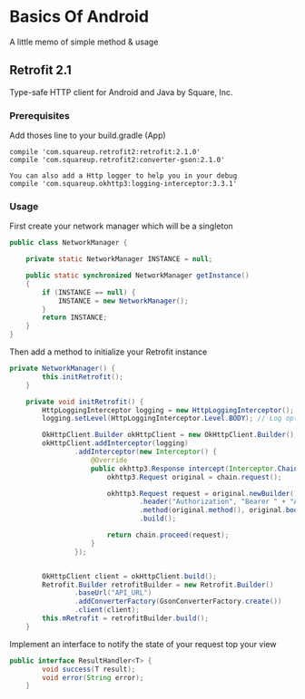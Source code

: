 # Basics Of Android

A little memo of simple method & usage

## Retrofit 2.1

Type-safe HTTP client for Android and Java by Square, Inc.

### Prerequisites

Add thoses line to your build.gradle (App)

```
compile 'com.squareup.retrofit2:retrofit:2.1.0'
compile 'com.squareup.retrofit2:converter-gson:2.1.0'

You can also add a Http logger to help you in your debug
compile 'com.squareup.okhttp3:logging-interceptor:3.3.1'
```

### Usage

First create your network manager which will be a singleton

```java
public class NetworkManager {

    private static NetworkManager INSTANCE = null;

    public static synchronized NetworkManager getInstance()
    {
        if (INSTANCE == null) {
            INSTANCE = new NetworkManager();
        }
        return INSTANCE;
    }
}
```

Then add a method to initialize your Retrofit instance

```java
private NetworkManager() {
        this.initRetrofit();
    }

    private void initRetrofit() {
        HttpLoggingInterceptor logging = new HttpLoggingInterceptor();
        logging.setLevel(HttpLoggingInterceptor.Level.BODY); // Log options for debug (NONE, BASIC, HEADERS, BODY)

        OkHttpClient.Builder okHttpClient = new OkHttpClient.Builder();
        okHttpClient.addInterceptor(logging)
                .addInterceptor(new Interceptor() {
                    @Override
                    public okhttp3.Response intercept(Interceptor.Chain chain) throws IOException {
                        okhttp3.Request original = chain.request();

                        okhttp3.Request request = original.newBuilder()
                                .header("Authorization", "Bearer " + "API_TOKEN")
                                .method(original.method(), original.body())
                                .build();

                        return chain.proceed(request);
                    }
                });


        OkHttpClient client = okHttpClient.build();
        Retrofit.Builder retrofitBuilder = new Retrofit.Builder()
                .baseUrl("API_URL")
                .addConverterFactory(GsonConverterFactory.create())
                .client(client);
        this.mRetrofit = retrofitBuilder.build();
    }
```

Implement an interface to notify the state of your request top your view

```java
public interface ResultHandler<T> {
        void success(T result);
        void error(String error);
    }
```
